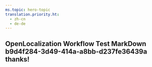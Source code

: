 ```yaml
---
ms.topic: hero-topic
translation.priority.ht: 
  - zh-cn
  - de-de
---
```

## OpenLocalization Workflow Test MarkDown b9d4f284-3d49-414a-a8bb-d237fe36439a thanks!
